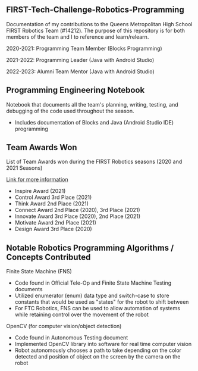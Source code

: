 ## FIRST-Tech-Challenge-Robotics-Programming
Documentation of my contributions to the Queens Metropolitan High School FIRST Robotics Team (#14212). The purpose of this repository is for both members of the team and I to reference and learn/relearn.

2020-2021: Programming Team Member (Blocks Programming) 

2021-2022: Programming Leader (Java with Android Studio)

2022-2023: Alumni Team Mentor (Java with Android Studio)

## Programming Engineering Notebook

Notebook that documents all the team's planning, writing, testing, and debugging of the code used throughout the season.

* Includes documentation of Blocks and Java (Android Studio IDE) programming

## Team Awards Won

List of Team Awards won during the FIRST Robotics seasons (2020 and 2021 Seasons)

[Link for more information](https://ftc-events.firstinspires.org/team/14212)

* Inspire Award (2021)
* Control Award 3rd Place (2021)
* Think Award 2nd Place (2021)
* Connect Award 2nd Place (2020), 3rd Place (2021)
* Innovate Award 3rd Place (2020), 2nd Place (2021)
* Motivate Award 2nd Place (2021)
* Design Award 3rd Place (2020)

## Notable Robotics Programming Algorithms / Concepts Contributed

Finite State Machine (FNS)
* Code found in Official Tele-Op and Finite State Machine Testing documents
* Utilized enumerator (enum) data type and switch-case to store constants that would be used as "states" for the robot to shift between
* For FTC Robotics, FNS can be used to allow automation of systems while retaining control over the movement of the robot

OpenCV (for computer vision/object detection)
* Code found in Autonomous Testing document
* Implemented OpenCV library into software for real time computer vision
* Robot autonomously chooses a path to take depending on the color detected and position of object on the screen by the camera on the robot
